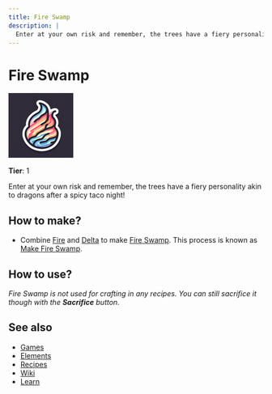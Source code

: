 ```yaml
---
title: Fire Swamp
description: |
  Enter at your own risk and remember, the trees have a fiery personality akin to dragons after a spicy taco night!
---
```

# Fire Swamp

![](../images/item.fireswamp.png)

**Tier**: 1

Enter at your own risk and remember, the trees have a fiery personality akin to dragons after a spicy taco night!

## How to make?

* Combine [Fire](/wiki/elements/fire) and [Delta](/wiki/elements/delta) to make [Fire Swamp](/wiki/elements/fire-swamp). This process is known as [Make Fire Swamp](/wiki/recipes/make-fire-swamp).

## How to use?

_Fire Swamp is not used for crafting in any recipes. You can still sacrifice it though with the **Sacrifice** button._

## See also

* [Games](/wiki/games)
* [Elements](/wiki/elements)
* [Recipes](/wiki/recipes)
* [Wiki](/wiki/index)
* [Learn](/learn/index)